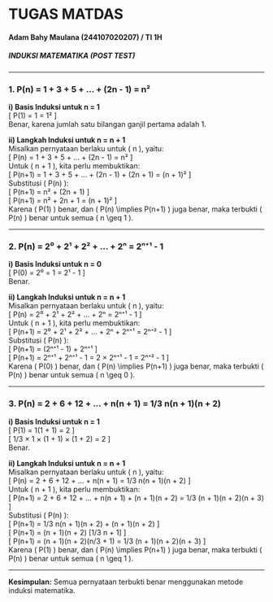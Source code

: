 # TUGAS MATDAS
#### Adam Bahy Maulana (244107020207) / TI 1H
##### INDUKSI MATEMATIKA (POST TEST)

---

### 1. P(n) = 1 + 3 + 5 + ... + (2n - 1) = n²
**i) Basis Induksi untuk n = 1**  
\[
P(1) = 1 = 1²
\]  
Benar, karena jumlah satu bilangan ganjil pertama adalah 1.

**ii) Langkah Induksi untuk n = n + 1**  
Misalkan pernyataan berlaku untuk \( n \), yaitu:  
\[
P(n) = 1 + 3 + 5 + ... + (2n - 1) = n²
\]  
Untuk \( n + 1 \), kita perlu membuktikan:  
\[
P(n+1) = 1 + 3 + 5 + ... + (2n - 1) + (2n + 1) = (n + 1)²
\]  
Substitusi \( P(n) \):  
\[
P(n+1) = n² + (2n + 1)
\]  
\[
P(n+1) = n² + 2n + 1 = (n + 1)²
\]  
Karena \( P(1) \) benar, dan \( P(n) \implies P(n+1) \) juga benar, maka terbukti \( P(n) \) benar untuk semua \( n \geq 1 \).

---

### 2. P(n) = 2⁰ + 2¹ + 2² + ... + 2ⁿ = 2ⁿ⁺¹ - 1
**i) Basis Induksi untuk n = 0**  
\[
P(0) = 2⁰ = 1 = 2¹ - 1
\]  
Benar.

**ii) Langkah Induksi untuk n = n + 1**  
Misalkan pernyataan berlaku untuk \( n \), yaitu:  
\[
P(n) = 2⁰ + 2¹ + 2² + ... + 2ⁿ = 2ⁿ⁺¹ - 1
\]  
Untuk \( n + 1 \), kita perlu membuktikan:  
\[
P(n+1) = 2⁰ + 2¹ + 2² + ... + 2ⁿ + 2ⁿ⁺¹ = 2ⁿ⁺² - 1
\]  
Substitusi \( P(n) \):  
\[
P(n+1) = (2ⁿ⁺¹ - 1) + 2ⁿ⁺¹
\]  
\[
P(n+1) = 2ⁿ⁺¹ + 2ⁿ⁺¹ - 1 = 2 × 2ⁿ⁺¹ - 1 = 2ⁿ⁺² - 1
\]  
Karena \( P(0) \) benar, dan \( P(n) \implies P(n+1) \) juga benar, maka terbukti \( P(n) \) benar untuk semua \( n \geq 0 \).

---

### 3. P(n) = 2 + 6 + 12 + ... + n(n + 1) = 1/3 n(n + 1)(n + 2)
**i) Basis Induksi untuk n = 1**  
\[
P(1) = 1(1 + 1) = 2
\]  
\[
1/3 × 1 × (1 + 1) × (1 + 2) = 2
\]  
Benar.

**ii) Langkah Induksi untuk n = n + 1**  
Misalkan pernyataan berlaku untuk \( n \), yaitu:  
\[
P(n) = 2 + 6 + 12 + ... + n(n + 1) = 1/3 n(n + 1)(n + 2)
\]  
Untuk \( n + 1 \), kita perlu membuktikan:  
\[
P(n+1) = 2 + 6 + 12 + ... + n(n + 1) + (n + 1)(n + 2) = 1/3 (n + 1)(n + 2)(n + 3)
\]  
Substitusi \( P(n) \):  
\[
P(n+1) = 1/3 n(n + 1)(n + 2) + (n + 1)(n + 2)
\]  
\[
P(n+1) = (n + 1)(n + 2) [1/3 n + 1]
\]  
\[
P(n+1) = (n + 1)(n + 2)(n/3 + 1) = 1/3 (n + 1)(n + 2)(n + 3)
\]  
Karena \( P(1) \) benar, dan \( P(n) \implies P(n+1) \) juga benar, maka terbukti \( P(n) \) benar untuk semua \( n \geq 1 \).

---

**Kesimpulan:** Semua pernyataan terbukti benar menggunakan metode induksi matematika.
